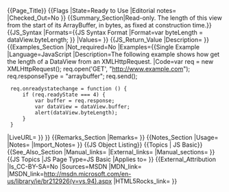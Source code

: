 {{Page_Title}}
{{Flags
|State=Ready to Use
|Editorial notes=
|Checked_Out=No
}}
{{Summary_Section|Read-only. The length of this view from the start of its ArrayBuffer, in bytes, as fixed at construction time.}}
{{JS_Syntax
|Formats={{JS Syntax Format
|Format=var byteLength = dataView.byteLength;
}}
|Values=
}}
{{JS_Return_Value
|Description=
}}
{{Examples_Section
|Not_required=No
|Examples={{Single Example
|Language=JavaScript
|Description=The following example shows how get the length of a DataView from an XMLHttpRequest.
|Code=var req = new XMLHttpRequest();
     req.open('GET', "http://www.example.com");
     req.responseType = "arraybuffer";
     req.send();
 
     req.onreadystatechange = function () {
         if (req.readyState === 4) {
             var buffer = req.response;
             var dataView = dataView.buffer;
             alert(dataView.byteLength);
         }
     }
|LiveURL=
}}
}}
{{Remarks_Section
|Remarks=
}}
{{Notes_Section
|Usage=
|Notes=
|Import_Notes=
}}
{{JS Object Listing}}
{{Topics | JS Basic}}
{{See_Also_Section
|Manual_links=
|External_links=
|Manual_sections=
}}
{{JS Topics
|JS Page Type=JS Basic
|Applies to=
}}
{{External_Attribution
|Is_CC-BY-SA=No
|Sources=MSDN
|MDN_link=
|MSDN_link=http://msdn.microsoft.com/en-us/library/ie/br212926(v=vs.94).aspx
|HTML5Rocks_link=
}}